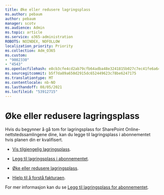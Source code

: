 ```yaml
---
title: Øke eller redusere lagringsplass
ms.author: pebaum
author: pebaum
manager: scotv
ms.audience: Admin
ms.topic: article
ms.service: o365-administration
ROBOTS: NOINDEX, NOFOLLOW
localization_priority: Priority
ms.collection: Adm_O365
ms.custom:
- "9002330"
- "4543"
ms.openlocfilehash: e8cb3cfe4cd2ab79cfb64adba48e3241815b027c7ec41fe6a640ba7baa34ae7e
ms.sourcegitcommit: b5f7da89a650d2915dc652449623c78be6247175
ms.translationtype: MT
ms.contentlocale: nb-NO
ms.lasthandoff: 08/05/2021
ms.locfileid: "53912715"
---
```

# <a name="increase-or-decrease-storage"></a>Øke eller redusere lagringsplass

Hvis du begynner å gå tom for lagringsplass for SharePoint Online-nettstedssamlingene dine, kan du legge til lagringsplass i abonnementet hvis planen din er kvalifisert. 

- [Vis tilgjengelig lagringsplass](https://docs.microsoft.com/microsoft-365/commerce/add-storage-space?view=o365-worldwide#view-available-storage). 

- [Legg til lagringsplass i abonnementet](https://docs.microsoft.com/microsoft-365/commerce/add-storage-space?view=o365-worldwide#add-storage-to-your-subscription). 

- [Øke eller redusere lagringsplass](https://docs.microsoft.com/microsoft-365/commerce/add-storage-space?view=o365-worldwide#increase-or-decrease-storage). 

- [Hjelp til å forstå fakturaen](https://docs.microsoft.com/microsoft-365/commerce/billing-and-payments/understand-your-invoice?view=o365-worldwide).

For mer informasjon kan du se [Legg til lagringsplass for abonnementet](https://docs.microsoft.com/microsoft-365/commerce/add-storage-space?view=o365-worldwide). 
